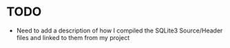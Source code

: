 # TODO
- Need to add a description of how I compiled the SQLite3 Source/Header files and linked to them from my project
